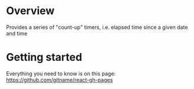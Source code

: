 # Overview
Provides a series of "count-up" timers, i.e. elapsed time since a given date and time

# Getting started
Everything you need to know is on this page: https://github.com/gitname/react-gh-pages